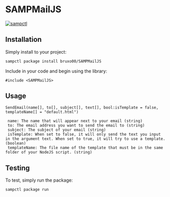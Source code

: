 # SAMPMailJS

[![sampctl](https://img.shields.io/badge/sampctl-SAMPMailJS-2f2f2f.svg?style=for-the-badge)](https://github.com/Fairuz-Afdhal/SAMPMailJS)


## Installation

Simply install to your project:

```bash
sampctl package install bruxo00/SAMPMailJS
```

Include in your code and begin using the library:

```pawn
#include <SAMPMailJS>
```

## Usage


```pawn
SendEmail(name[], to[], subject[], text[], bool:isTemplate = false, templateName[] = "default.html")
```
```quote
 name: The name that will appear next to your email (string)
 to: The email address you want to send the email to (string)
 subject: The subject of your email (string)
 isTemplate: When set to false, it will only send the text you input in the argument text. When set to true, it will try to use a template. (boolean)
 templateName: The file name of the template that must be in the same folder of your NodeJS script. (string)
```

## Testing

To test, simply run the package:

```bash
sampctl package run
```
